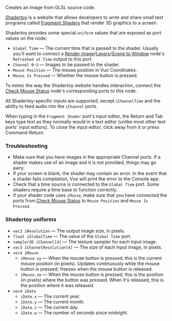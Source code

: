 Creates an image from GLSL source code.

[Shadertoy](http://www.shadertoy.com) is a website that allows developers to write and share small text programs called [Fragment Shaders](https://www.opengl.org/wiki/Fragment_Shader) that render 3D graphics to a screen.

Shadertoy provides some special `uniform` values that are exposed as port values on the node:

   - `Global Time` — The current time that is passed to the shader.  Usually you'll want to connect a [Render Image](vuo-node://vuo.image.render.window)/[Layers](vuo-node://vuo.layer.render.window)/[Scene to Window](vuo-node://vuo.scene.render.window) node's `Refreshed at Time` output to this port.
   - `Channel 0–3` — Images to be passed to the shader.
   - `Mouse Position` — The mouse position in Vuo Coordinates.
   - `Mouse Is Pressed` — Whether the mouse button is pressed.

To mimic the way the Shadertoy website handles interaction, connect the [Check Mouse Status](vuo-node://vuo.mouse.status) node's corresponding ports to this node.

All Shadertoy-specific inputs are supported, except `iChannelTime` and the ability to feed audio into the `iChannel` ports.

When typing in the `Fragment Shader` port's input editor, the Return and Tab keys type text as they normally would in a text editor (unlike most other text ports' input editors). To close the input editor, click away from it or press Command-Return.

### Troubleshooting

   - Make sure that you have images in the appropriate Channel ports.  If a shader makes use of an image and it is not provided, things may go awry.
   - If your screen is blank, the shader may contain an error.  In the event that a shader fails compilation, Vuo will print the error to the Console app.
   - Check that a time source is connected to the `Global Time` port.  Some shaders require a time base to function correctly.
   - If your shader code uses `iMouse`, make sure that you have connected the ports from [Check Mouse Status](vuo-node://vuo.mouse.status) to `Mouse Position` and `Mouse Is Pressed`.

### Shadertoy uniforms

   - `vec3 iResolution` — The output image size, in pixels.
   - `float iGlobalTime` — The value of the `Global Time` port.
   - `sampler2D iChannel[4]` — The texture sampler for each input image.
   - `vec3 iChannelResolution[4]` — The size of each input image, in pixels.
   - `vec4 iMouse`
      - `iMouse.xy` — When the mouse button is pressed, this is the current mouse position (in pixels).  Updates continuously while the mouse button is pressed; freezes when the mouse button is released.
      - `iMouse.zw` — When the mouse button is pressed, this is the position (in pixels) where the button was pressed.  When it's released, this is the position where it was released.
   - `vec4 iDate`
      - `iDate.x` — The current year.
      - `iDate.y` — The current month.
      - `iDate.z` — The current day.
      - `iDate.w` — The number of seconds since midnight.
